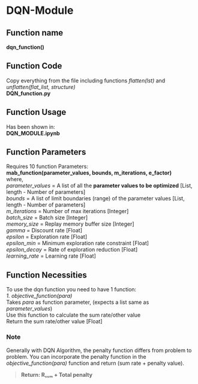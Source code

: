 # DQN-Module 

## Function name <br>
**dqn_function()** <br>

## Function Code
Copy everything from the file including functions *flatten(lst)* and *unflatten(flat_list, structure)* <br>
**DQN_function.py** <br>

## Function Usage
Has been shown in: <br>
**DQN_MODULE.ipynb**

## Function Parameters
Requires 10 function Parameters: <br>
**mab_function(parameter_values, bounds, m_iterations, e_factor)** <br>
where, <br>
*parameter_values* = A list of all the **parameter values to be optimized** [List, length - Number of parameters] <br>
*bounds* = A list of limit boundaries (range) of the parameter values [List, length - Number of parameters] <br>
*m_iterations* = Number of max iterations [Integer] <br>
*batch_size* = Batch size [Integer] <br>
*memory_size* = Replay memory buffer size [Integer] <br>
*gamma* = Discount rate [Float] <br>
*epsilon* = Exploration rate [Float] <br>
*epsilon_min* = Minimum exploration rate constraint [Float] <br>
*epsilon_decay* = Rate of exploration reduction [Float] <br>
*learning_rate* = Learning rate [Float] <br>

## Function Necessities
To use the dqn function you need to have 1 function: <br>
*1. objective_function(para)* <br>
Takes *para* as function parameter, (expects a list same as *parameter_values*) <br>
Use this function to calculate the sum rate/other value<br>
Return the sum rate/other value [Float] <br>

### Note
Generally with DQN Algorithm, the penalty function differs from problem to problem. You can incorporate the penalty function in the *objective_function(para)* function and return (sum rate + penalty value). <br>
> **Return: Rₛᵤₘ + Total penalty** <br>
